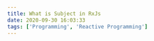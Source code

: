 ```yaml
---
title: What is Subject in RxJs 
date: 2020-09-30 16:03:33
tags: ['Programming', 'Reactive Programming']
---
```

